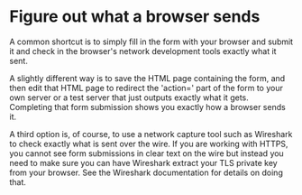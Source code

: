 # Figure out what a browser sends

A common shortcut is to simply fill in the form with your browser and submit
it and check in the browser's network development tools exactly what it sent.

A slightly different way is to save the HTML page containing the form, and
then edit that HTML page to redirect the 'action=' part of the form to your
own server or a test server that just outputs exactly what it gets. Completing
that form submission shows you exactly how a browser sends it.

A third option is, of course, to use a network capture tool such as Wireshark
to check exactly what is sent over the wire. If you are working with HTTPS,
you cannot see form submissions in clear text on the wire but instead you need
to make sure you can have Wireshark extract your TLS private key from your
browser. See the Wireshark documentation for details on doing that.

